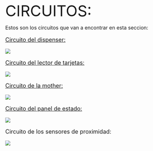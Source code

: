 <font size="8">CIRCUITOS:

<font size="3">
 Estos son los circuitos que van a encontrar en esta seccion:

<font size="4">

[Circuito del dispenser:](https://github.com/impatrq/asmb/blob/main/Recursos/Circuitos/Dispenser%20de%20alcohol/Dispenser%20de%20alcohol%20en%20gel.pdsprj)

![](https://i.ibb.co/TtYXD9d/Circuito-dispenser.jpg)

[Circuito del lector de tarjetas:](https://github.com/impatrq/asmb/blob/main/Recursos/Circuitos/Lector%20de%20tarjetas/Lector%20de%20tarjetas.pdsprj)

![](https://i.ibb.co/CwmM3Rb/Foto-cirucito-lector.jpg)

[Circuito de la mother:](https://github.com/impatrq/asmb/blob/main/Recursos/Circuitos/Mother/Mother.pdsprj)

![](https://i.ibb.co/8rypNS6/Foto-ciruito-mother.jpg)

[Circuito del panel de estado:](https://github.com/impatrq/asmb/blob/main/Recursos/Circuitos/Panel%20de%20estado/Panel%20de%20estado.pdsprj)

![](https://i.ibb.co/fkS782V/Foto-circuito-panel.jpg)

Circuito de los sensores de proximidad:

![](https://i.ibb.co/HxpFCLf/Foto-circuito-Level.jpg)